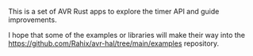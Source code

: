 This is a set of AVR Rust apps to explore the timer API and guide improvements.

I hope that some of the examples or libraries will make their way into the 
https://github.com/Rahix/avr-hal/tree/main/examples repository.
